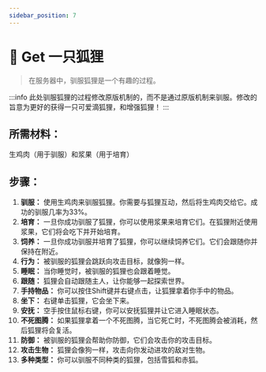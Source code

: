 ```yaml
---
sidebar_position: 7
---
```

# 🦊 Get 一只狐狸
> 在服务器中，驯服狐狸是一个有趣的过程。

:::info
此处驯服狐狸的过程修改原版机制的，而不是通过原版机制来驯服。修改的旨意为更好的获得一只可爱滴狐狸，和增强狐狸！
:::

## **所需材料：**&#x20;

生鸡肉（用于驯服）和浆果（用于培育）

## **步骤：**

1. **驯服：** 使用生鸡肉来驯服狐狸。你需要与狐狸互动，然后将生鸡肉交给它。成功的驯服几率为33%。
2. **培育：** 一旦你成功驯服了狐狸，你可以使用浆果来培育它们。在狐狸附近使用浆果，它们将会吃下并开始培育。
3. **饲养：** 一旦你成功驯服并培育了狐狸，你可以继续饲养它们。它们会跟随你并保持在附近。
4. **行为：** 被驯服的狐狸会跳跃向攻击目标，就像狗一样。
5. **睡眠：** 当你睡觉时，被驯服的狐狸也会跟着睡觉。
6. **跟随：** 狐狸会自动跟随主人，让你能够一起探索世界。
7. **手持物品：** 你可以按住Shift键并右键点击，让狐狸拿着你手中的物品。
8. **坐下：** 右键单击狐狸，它会坐下来。
9. **安抚：** 空手按住鼠标右键，你可以安抚狐狸并让它进入睡眠状态。
10. **不死图腾：** 如果狐狸拿着一个不死图腾，当它死亡时，不死图腾会被消耗，然后狐狸将会复活。
11. **防御：** 被驯服的狐狸会帮助你防御，它们会攻击你的攻击目标。
12. **攻击生物：** 狐狸会像狗一样，攻击向你发动进攻的敌对生物。
13. **多种类型：** 你可以驯服不同种类的狐狸，包括雪狐和赤狐。
